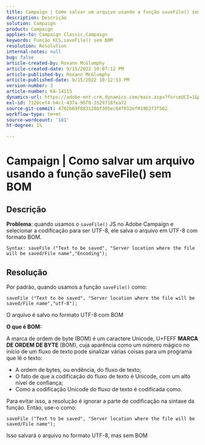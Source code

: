 ```yaml
---
title: Campaign | Como salvar um arquivo usando a função saveFile() sem BOM
description: Descrição
solution: Campaign
product: Campaign
applies-to: Campaign Classic,Campaign
keywords: Função KCS,saveFile() sem BOM
resolution: Resolution
internal-notes: null
bug: false
article-created-by: Roxann McGlumphy
article-created-date: 9/15/2022 10:07:12 PM
article-published-by: Roxann McGlumphy
article-published-date: 9/15/2022 10:12:53 PM
version-number: 3
article-number: KA-14115
dynamics-url: https://adobe-ent.crm.dynamics.com/main.aspx?forceUCI=1&pagetype=entityrecord&etn=knowledgearticle&id=5605e9bc-4235-ed11-9db1-00224808679b
exl-id: 7128cef4-b4c1-437a-96f0-3529718fea72
source-git-commit: 4702b69f883128bf305ec64f012ef01903f3f582
workflow-type: tm+mt
source-wordcount: '181'
ht-degree: 1%

---
```


# Campaign | Como salvar um arquivo usando a função saveFile() sem BOM

## Descrição


<b>Problema</b>: quando usamos o `saveFile()` JS no Adobe Campaign e selecionar a codificação para ser UTF-8, ele salva o arquivo em UTF-8 com formato BOM.


```
Syntax: saveFile ("Text to be saved", "Server location where the file will be saved/File name","Encoding");
```



## Resolução


Por padrão, quando usamos a função `saveFile()` como:


```
saveFile ("Text to be saved", "Server location where the file will be saved/File name","utf-8");
```


O arquivo é salvo no formato UTF-8 com BOM

<b>O que é BOM: </b>

A marca de ordem de byte (BOM) é um caractere Unicode, U+FEFF <b>MARCA DE ORDEM DE BYTE</b> (BOM), cuja aparência como um número mágico no início de um fluxo de texto pode sinalizar várias coisas para um programa que lê o texto:

- A ordem de bytes, ou endência, do fluxo de texto;
- O fato de que a codificação do fluxo de texto é Unicode, com um alto nível de confiança;
- Como a codificação Unicode do fluxo de texto é codificada como.


Para evitar isso, a resolução é ignorar a parte de codificação na sintaxe da função. Então, use-o como:


```
saveFile ("Text to be saved", "Server location where the file will be saved/File name");
```


Isso salvará o arquivo no formato UTF-8, mas sem BOM
